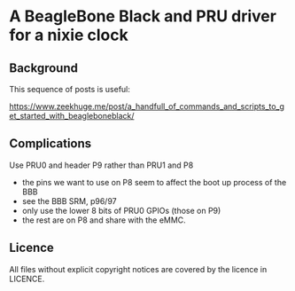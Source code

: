 # A BeagleBone Black and PRU driver for a nixie clock


## Background

This sequence of posts is useful:

https://www.zeekhuge.me/post/a_handfull_of_commands_and_scripts_to_get_started_with_beagleboneblack/


## Complications

Use PRU0 and header P9 rather than PRU1 and P8
 - the pins we want to use on P8 seem to affect the boot up process of the BBB
  - see the BBB SRM, p96/97
 - only use the lower 8 bits of PRU0 GPIOs (those on P9)
  - the rest are on P8 and share with the eMMC.


## Licence

All files without explicit copyright notices are covered by the
licence in LICENCE.
